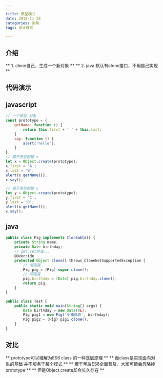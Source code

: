 ```yaml
---

title: 原型模式
date: 2018-11-28
categories: 架构
tags: 设计模式

---
```


## 介绍
** 1.  clone自己，生成一个新对象 **
** 2.  java 默认有clone接口，不用自己实现 **

## 代码演示

## javascript

```javascript
// 一个原型 对象
const prototype = {
	getName: function () {
		return this.first + ' ' + this.last;
	}
	say: function () {
		alert('hello');
	}
};
// 基于原型创建 x
let x = Object.create(prototype);
x.first = 'A';
x.last = 'B';
alert(x.getName());
x.say();

// 基于原型创建 y
let y = Object.create(prototype);
y.first = 'C';
y.last = 'D';
alert(x.getName());
x.say();
```

## java

```javascript
public class Pig implements Cloneable() {
	private String name;
	private Date birthday;
	// get,set方法...
	@Override
	protected Object clone() throws CloneNotSupportedException {
		// 潜克隆
		Pig pig = (Pig) super.clone();
		// 深克隆
		pig.birthday = (Date) pig.birthday.clone();
		return pig;
	}
}

public class Test {
	public static void main(String[] args) {
		Date birthday = new Date(0L);
		Pig pig1 = new Pig('小猪佩奇', birthday);
		Pig pig2 = (Pig) pig1.clone();
	}
}
```

## 对比
** prototype可以理解为ES6 class 的一种底层原理 **
** 而class是实现面向对象的基础 并不服务于某个模式 **
** 若干年后ES6全面普及，大家可能会忽略掉prototype **
** 但是Object.create却会长久存在 **